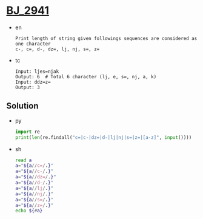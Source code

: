 # [BJ_2941](https://acmicpc.net/problem/2941)

* en

  ```en
  Print length of string given followings sequences are considered as one character
  c-, c=, d-, dz=, lj, nj, s=, z=
  ```

* tc

  ```tc
  Input: ljes=njak
  Output: 6  # Total 6 character (lj, e, s=, nj, a, k)
  Input: ddz=z=
  Output: 3
  ```

## Solution

* py

  ```py
  import re
  print(len(re.findall("c=|c-|dz=|d-|lj|nj|s=|z=|[a-z]", input())))
  ```

* sh

  ```sh
  read a
  a="${a//c=/.}"
  a="${a//c-/.}"
  a="${a//dz=/.}"
  a="${a//d-/.}"
  a="${a//lj/.}"
  a="${a//nj/.}"
  a="${a//s=/.}"
  a="${a//z=/.}"
  echo ${#a}
  ```
